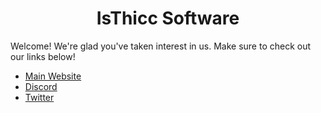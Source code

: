 <h1 align="center">IsThicc Software</h1>

Welcome! We're glad you've taken interest in us. Make sure to check out our links below!

- [Main Website](https://isthicc.xyz/)
- [Discord](https://discord.isthicc.xyz/)
- [Twitter](https://twitter.com/IsThiccOfficial)
